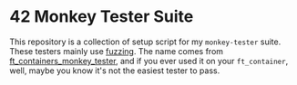 # 42 Monkey Tester Suite

This repository is a collection of setup script for my `monkey-tester` suite.
These testers mainly use [fuzzing](https://en.wikipedia.org/wiki/Fuzzing).
The name comes from [ft_containers_monkey_tester](https://github.com/jgiron42/ft_containers_monkey_tester), and if you ever used it on your `ft_container`, well, maybe you know it's not the easiest tester to pass.